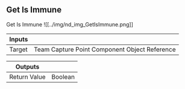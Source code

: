 ## Get Is Immune
Get Is Immune
![[../img/nd_img_GetIsImmune.png]]

|Inputs||
|--|--|
| Target | Team Capture Point Component Object Reference |

|Outputs||
|--|--|
| Return Value | Boolean |
